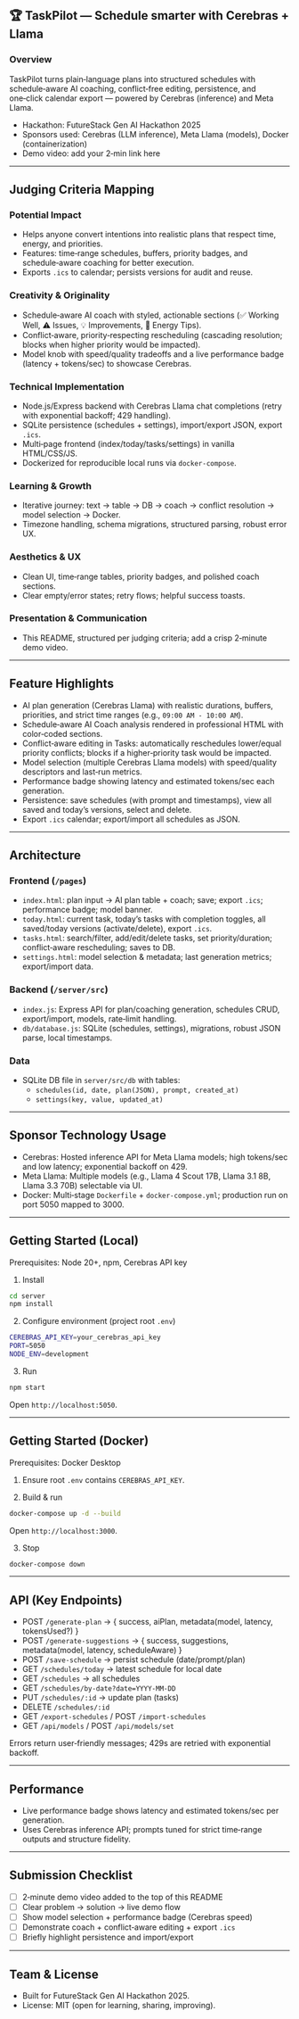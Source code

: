 ## 🏆 TaskPilot — Schedule smarter with Cerebras + Llama

### Overview

TaskPilot turns plain‑language plans into structured schedules with schedule‑aware AI coaching, conflict‑free editing, persistence, and one‑click calendar export — powered by Cerebras (inference) and Meta Llama.

- Hackathon: FutureStack Gen AI Hackathon 2025
- Sponsors used: Cerebras (LLM inference), Meta Llama (models), Docker (containerization)
- Demo video: add your 2‑min link here

---

## Judging Criteria Mapping

### Potential Impact
- Helps anyone convert intentions into realistic plans that respect time, energy, and priorities.
- Features: time‑range schedules, buffers, priority badges, and schedule‑aware coaching for better execution.
- Exports `.ics` to calendar; persists versions for audit and reuse.

### Creativity & Originality
- Schedule‑aware AI coach with styled, actionable sections (✅ Working Well, ⚠️ Issues, 💡 Improvements, 🧠 Energy Tips).
- Conflict‑aware, priority‑respecting rescheduling (cascading resolution; blocks when higher priority would be impacted).
- Model knob with speed/quality tradeoffs and a live performance badge (latency + tokens/sec) to showcase Cerebras.

### Technical Implementation
- Node.js/Express backend with Cerebras Llama chat completions (retry with exponential backoff; 429 handling).
- SQLite persistence (schedules + settings), import/export JSON, export `.ics`.
- Multi‑page frontend (index/today/tasks/settings) in vanilla HTML/CSS/JS.
- Dockerized for reproducible local runs via `docker-compose`.

### Learning & Growth
- Iterative journey: text → table → DB → coach → conflict resolution → model selection → Docker.
- Timezone handling, schema migrations, structured parsing, robust error UX.

### Aesthetics & UX
- Clean UI, time‑range tables, priority badges, and polished coach sections.
- Clear empty/error states; retry flows; helpful success toasts.

### Presentation & Communication
- This README, structured per judging criteria; add a crisp 2‑minute demo video.

---

## Feature Highlights

- AI plan generation (Cerebras Llama) with realistic durations, buffers, priorities, and strict time ranges (e.g., `09:00 AM - 10:00 AM`).
- Schedule‑aware AI Coach analysis rendered in professional HTML with color‑coded sections.
- Conflict‑aware editing in Tasks: automatically reschedules lower/equal priority conflicts; blocks if a higher‑priority task would be impacted.
- Model selection (multiple Cerebras Llama models) with speed/quality descriptors and last‑run metrics.
- Performance badge showing latency and estimated tokens/sec each generation.
- Persistence: save schedules (with prompt and timestamps), view all saved and today’s versions, select and delete.
- Export `.ics` calendar; export/import all schedules as JSON.

---

## Architecture

### Frontend (`/pages`)
- `index.html`: plan input → AI plan table + coach; save; export `.ics`; performance badge; model banner.
- `today.html`: current task, today’s tasks with completion toggles, all saved/today versions (activate/delete), export `.ics`.
- `tasks.html`: search/filter, add/edit/delete tasks, set priority/duration; conflict‑aware rescheduling; saves to DB.
- `settings.html`: model selection & metadata; last generation metrics; export/import data.

### Backend (`/server/src`)
- `index.js`: Express API for plan/coaching generation, schedules CRUD, export/import, models, rate‑limit handling.
- `db/database.js`: SQLite (schedules, settings), migrations, robust JSON parse, local timestamps.

### Data
- SQLite DB file in `server/src/db` with tables:
  - `schedules(id, date, plan(JSON), prompt, created_at)`
  - `settings(key, value, updated_at)`

---

## Sponsor Technology Usage

- Cerebras: Hosted inference API for Meta Llama models; high tokens/sec and low latency; exponential backoff on 429.
- Meta Llama: Multiple models (e.g., Llama 4 Scout 17B, Llama 3.1 8B, Llama 3.3 70B) selectable via UI.
- Docker: Multi‑stage `Dockerfile` + `docker-compose.yml`; production run on port 5050 mapped to 3000.

---

## Getting Started (Local)

Prerequisites: Node 20+, npm, Cerebras API key

1) Install
```bash
cd server
npm install
```

2) Configure environment (project root `.env`)
```bash
CEREBRAS_API_KEY=your_cerebras_api_key
PORT=5050
NODE_ENV=development
```

3) Run
```bash
npm start
```
Open `http://localhost:5050`.

---

## Getting Started (Docker)

Prerequisites: Docker Desktop

1) Ensure root `.env` contains `CEREBRAS_API_KEY`.

2) Build & run
```bash
docker-compose up -d --build
```
Open `http://localhost:3000`.

3) Stop
```bash
docker-compose down
```

---

## API (Key Endpoints)

- POST `/generate-plan` → { success, aiPlan, metadata(model, latency, tokensUsed?) }
- POST `/generate-suggestions` → { success, suggestions, metadata(model, latency, scheduleAware) }
- POST `/save-schedule` → persist schedule (date/prompt/plan)
- GET `/schedules/today` → latest schedule for local date
- GET `/schedules` → all schedules
- GET `/schedules/by-date?date=YYYY-MM-DD`
- PUT `/schedules/:id` → update plan (tasks)
- DELETE `/schedules/:id`
- GET `/export-schedules` / POST `/import-schedules`
- GET `/api/models` / POST `/api/models/set`

Errors return user‑friendly messages; 429s are retried with exponential backoff.

---

## Performance

- Live performance badge shows latency and estimated tokens/sec per generation.
- Uses Cerebras inference API; prompts tuned for strict time‑range outputs and structure fidelity.

---

## Submission Checklist

- [ ] 2‑minute demo video added to the top of this README
- [ ] Clear problem → solution → live demo flow
- [ ] Show model selection + performance badge (Cerebras speed)
- [ ] Demonstrate coach + conflict‑aware editing + export `.ics`
- [ ] Briefly highlight persistence and import/export

---

## Team & License

- Built for FutureStack Gen AI Hackathon 2025.
- License: MIT (open for learning, sharing, improving).
